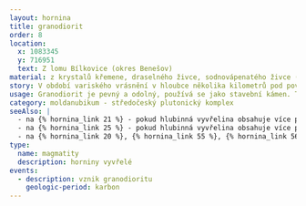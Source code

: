 ```yaml
---
layout: hornina
title: granodiorit
order: 8
location:
  x: 1083345
  y: 716951
  text: Z lomu Bílkovice (okres Benešov)
material: z krystalů křemene, draselného živce, sodnovápenatého živce (plagioklasu), biotitu, amfibolu, apatitu a dalších minerálů
story: V období variského vrásnění v hloubce několika kilometrů pod povrchem Země do prostředí pararul moldanubika proniklo žhavé magma. Magma pararuly natavilo a pohlcovalo jejich části. Složení magmatu se tím změnilo. Vznikla hornina, která je přechodem mezi hlubinnou vyvřelinou (granodioritem) a metamorfovanou horninou (patrarulou). Později do utuhlého granodioritu pronikly žíly světlého granitu.
usage: Granodiorit je pevný a odolný, používá se jako stavební kámen. Těží se v lomu, drtí se na menší kousky, které se pak třídí podle velikosti. Přidává se do betonových a asfaltových směsí pro stavební účely.
category: moldanubikum - středočeský plutonický komplex
seeAlso: |
  - na {% hornina_link 21 %} - pokud hlubinná vyvřelina obsahuje více plagioklasu než já, není to granodiorit, ale tonalit
  - na {% hornina_link 25 %} - pokud hlubinná vyvřelina obsahuje více plagioklasu a současně méně křemene než já, není to granodiorit, ale diorit
  - na {% hornina_link 20 %}, {% hornina_link 55 %}, {% hornina_link 56 %}, {% hornina_link 62 %} a {% hornina_link 74 %} - pokud hlubinná vyvřelina obsahuje více alkalického živce než já, není to granodiorit, ale granit (žula)
type:
  name: magmatity
  description: horniny vyvřelé
events:
  - description: vznik granodioritu
    geologic-period: karbon
---
```



